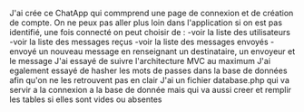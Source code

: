 J'ai crée ce ChatApp qui commprend une page de connexion et de création de compte.
On ne peux pas aller plus loin dans l'application si on est pas identifié, une fois connecté on peut choisir de :
    -voir la liste des utilisateurs
    -voir la liste des messages reçus 
    -voir la liste des messages envoyés
    -envoyé un nouveau message en renseignant un destinataire, un envoyeur et le message
J'ai essayé de suivre l'architecture MVC au maximum
J'ai egalement essayé de hasher les mots de passes dans la base de données afin qu'on ne les retrouvent pas en clair
J'ai un fichier database.php qui va servir a la connexion a la base de donnée mais qui va aussi creer et remplir les tables si elles sont vides ou absentes
